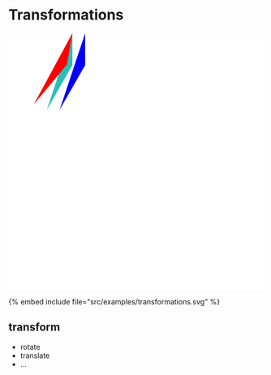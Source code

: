 # Transformations

![Transformations](../examples/transformations.svg)


{% embed include file="src/examples/transformations.svg" %}


## transform

* rotate
* translate
* ...





